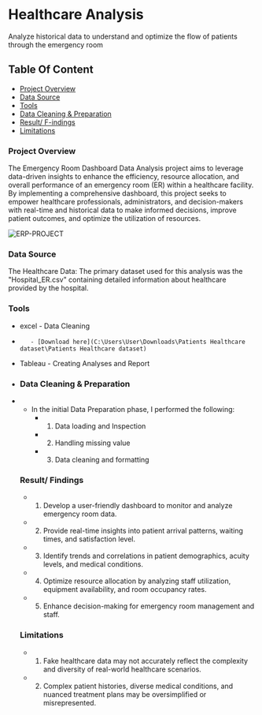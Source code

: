 # Healthcare Analysis
Analyze historical data to understand and optimize the flow of patients through the emergency room

## Table Of Content
  - [Project Overview](Peoject-Overview)
  - [Data Source](Data-Source)
  - [Tools](Tools)
  - [Data Cleaning & Preparation](Data-Cleaning-&-Preparation)
  - [Result/ F-indings](Result-/-Findings)
  - [Limitations](Limitations)
   
### Project Overview 

The Emergency Room Dashboard Data Analysis project aims to leverage data-driven insights to enhance the efficiency, resource allocation, and overall performance of an emergency room (ER) within a healthcare facility. By implementing a comprehensive dashboard, this project seeks to empower healthcare professionals, administrators, and decision-makers with real-time and historical data to make informed decisions, improve patient outcomes, and optimize the utilization of resources.


![ERP-PROJECT](https://github.com/wolethomas78/Emergency-Room-Project/assets/102493084/f5fca81c-a767-4184-ad01-5054451ab160)


### Data Source

The Healthcare Data: The primary dataset used for this analysis was the "Hospital_ER.csv" containing detailed information about healthcare provided by the hospital.

### Tools

- excel - Data Cleaning
-        - [Download here](C:\Users\User\Downloads\Patients Healthcare dataset\Patients Healthcare dataset)
- Tableau - Creating Analyses and Report

- ### Data Cleaning & Preparation
- - In the initial Data Preparation phase, I performed the following:
    -  1. Data loading and Inspection
    -  2. Handling missing value
    -  3. Data cleaning and formatting

 
  ### Result/ Findings
  
     -  1. Develop a user-friendly dashboard to monitor and analyze emergency room data.
     -  2. Provide real-time insights into patient arrival patterns, waiting times, and satisfaction level.
     -  3. Identify trends and correlations in patient demographics, acuity levels, and medical conditions.
     -  4. Optimize resource allocation by analyzing staff utilization, equipment availability, and room occupancy rates.
     -  5. Enhance decision-making for emergency room management and staff.

  ### Limitations
  
    -  1. Fake healthcare data may not accurately reflect the complexity and diversity of real-world healthcare scenarios.
    -  2. Complex patient histories, diverse medical conditions, and nuanced treatment plans may be oversimplified or misrepresented.
